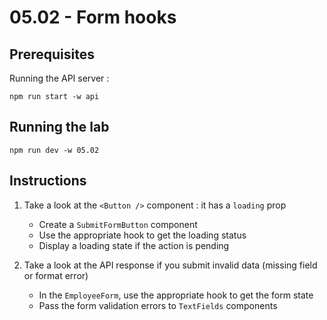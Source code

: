 # 05.02 - Form hooks

## Prerequisites

Running the API server :

```
npm run start -w api
```

## Running the lab

```
npm run dev -w 05.02
```

## Instructions

1. Take a look at the `<Button />` component : it has a `loading` prop

   - Create a `SubmitFormButton` component
   - Use the appropriate hook to get the loading status
   - Display a loading state if the action is pending

2. Take a look at the API response if you submit invalid data (missing field or format error)
   - In the `EmployeeForm`, use the appropriate hook to get the form state
   - Pass the form validation errors to `TextFields` components
